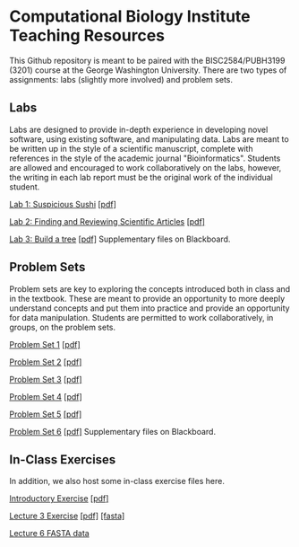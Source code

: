 # Computational Biology Institute Teaching Resources

This Github repository is meant to be paired with the BISC2584/PUBH3199 (3201) course at the George Washington University.
There are two types of assignments: labs (slightly more involved) and problem sets. 

## Labs
Labs are designed to provide in-depth experience in developing novel software, using existing software, and manipulating data. Labs are meant to be written up in the style of a scientific manuscript, complete with references in the style of the academic journal "Bioinformatics". Students are allowed and encouraged to work collaboratively on the labs, however, the writing in each lab report must be the original work of the individual student.

[Lab 1: Suspicious Sushi](Labs/Lab1/Lab1.md)  [[pdf]](Labs/Lab1/Lab1.pdf)

[Lab 2: Finding and Reviewing Scientific Articles](Labs/Lab2/Lab2.md) [[pdf]](Labs/Lab2/Lab2.pdf)

[Lab 3: Build a tree](Labs/Lab3/Lab3.md) [[pdf]](Labs/Lab3/Lab3.pdf) Supplementary files on Blackboard.

## Problem Sets
Problem sets are key to exploring the concepts introduced both in class and in the textbook. These are meant to provide an opportunity to more deeply understand concepts and put them into practice and provide an opportunity for data manipulation. Students are permitted to work collaboratively, in groups, on the problem sets.

[Problem Set 1](ProblemSets/PS1/PS1.md)  [[pdf]](ProblemSets/PS1/PS1.pdf)

[Problem Set 2](ProblemSets/PS2/PS2.md)  [[pdf]](ProblemSets/PS2/PS2.pdf)

[Problem Set 3](ProblemSets/PS3/PS3.md)  [[pdf]](ProblemSets/PS3/PS3.pdf)

[Problem Set 4](ProblemSets/PS4/PS4.md)  [[pdf]](ProblemSets/PS4/PS4.pdf)

[Problem Set 5](ProblemSets/PS5/PS5.md)  [[pdf]](ProblemSets/PS5/PS5.pdf)

[Problem Set 6](ProblemSets/PS6/PS6.md)  [[pdf]](ProblemSets/PS6/PS6.pdf) Supplementary files on Blackboard.

## In-Class Exercises
In addition, we also host some in-class exercise files here.

[Introductory Exercise](Exercises/IntroExercise.md)  [[pdf]](Exercises/IntroExercise.pdf)

[Lecture 3 Exercise](Exercises/Lecture3/Lecture3Exercise.md)  [[pdf]](Exercises/Lecture3/Lecture3Exercise.pdf)  [[fasta]](Exercises/Lecture3/Lecture3Data.fasta)

[Lecture 6 FASTA data](Exercises/Lecture6Data.fasta)
